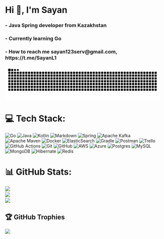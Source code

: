 <h1>Hi 👋, I'm Sayan</h1>
<h3>- Java Spring developer from Kazakhstan</h3>
<h3>- Currently learning Go</h3>
<h3>- How to reach me sayan123serv@gmail.com, https://t.me/SayanL1</h3>
<picture>
  <img alt="github-snake" src="https://github.com/Sayan80bayev/Sayan80bayev/blob/output/github-contribution-grid-snake-dark.svg" />
</picture>


# 💻 Tech Stack:
![Go](https://img.shields.io/badge/go-%2300ADD8.svg?style=for-the-badge&logo=go&logoColor=white) ![Java](https://img.shields.io/badge/java-%23ED8B00.svg?style=for-the-badge&logo=openjdk&logoColor=white) ![Kotlin](https://img.shields.io/badge/kotlin-%237F52FF.svg?style=for-the-badge&logo=kotlin&logoColor=white) ![Markdown](https://img.shields.io/badge/markdown-%23000000.svg?style=for-the-badge&logo=markdown&logoColor=white) ![Spring](https://img.shields.io/badge/spring-%236DB33F.svg?style=for-the-badge&logo=spring&logoColor=white) ![Apache Kafka](https://img.shields.io/badge/Apache%20Kafka-000?style=for-the-badge&logo=apachekafka) ![Apache Maven](https://img.shields.io/badge/Apache%20Maven-C71A36?style=for-the-badge&logo=Apache%20Maven&logoColor=white) ![Docker](https://img.shields.io/badge/docker-%230db7ed.svg?style=for-the-badge&logo=docker&logoColor=white) ![ElasticSearch](https://img.shields.io/badge/-ElasticSearch-005571?style=for-the-badge&logo=elasticsearch) ![Gradle](https://img.shields.io/badge/Gradle-02303A.svg?style=for-the-badge&logo=Gradle&logoColor=white) ![Postman](https://img.shields.io/badge/Postman-FF6C37?style=for-the-badge&logo=postman&logoColor=white) ![Trello](https://img.shields.io/badge/Trello-%23026AA7.svg?style=for-the-badge&logo=Trello&logoColor=white) ![GitHub Actions](https://img.shields.io/badge/github%20actions-%232671E5.svg?style=for-the-badge&logo=githubactions&logoColor=white) ![Git](https://img.shields.io/badge/git-%23F05033.svg?style=for-the-badge&logo=git&logoColor=white) ![GitHub](https://img.shields.io/badge/github-%23121011.svg?style=for-the-badge&logo=github&logoColor=white) ![AWS](https://img.shields.io/badge/AWS-%23FF9900.svg?style=for-the-badge&logo=amazon-aws&logoColor=white) ![Azure](https://img.shields.io/badge/azure-%230072C6.svg?style=for-the-badge&logo=microsoftazure&logoColor=white) ![Postgres](https://img.shields.io/badge/postgres-%23316192.svg?style=for-the-badge&logo=postgresql&logoColor=white) ![MySQL](https://img.shields.io/badge/mysql-4479A1.svg?style=for-the-badge&logo=mysql&logoColor=white) ![MongoDB](https://img.shields.io/badge/MongoDB-%234ea94b.svg?style=for-the-badge&logo=mongodb&logoColor=white) ![Hibernate](https://img.shields.io/badge/Hibernate-59666C?style=for-the-badge&logo=Hibernate&logoColor=white) ![Redis](https://img.shields.io/badge/redis-%23DD0031.svg?style=for-the-badge&logo=redis&logoColor=white)
# 📊 GitHub Stats:
![](https://github-readme-stats.vercel.app/api?username=sayan80bayev&theme=radical&hide_border=false&include_all_commits=false&count_private=false)<br/>
![](https://github-readme-streak-stats.herokuapp.com/?user=sayan80bayev&theme=radical&hide_border=false)<br/>
![](https://github-readme-stats.vercel.app/api/top-langs/?username=sayan80bayev&theme=radical&hide_border=false&include_all_commits=false&count_private=false&layout=compact)

## 🏆 GitHub Trophies
![](https://github-profile-trophy.vercel.app/?username=sayan80bayev&theme=radical&no-frame=false&no-bg=true&margin-w=4)

<!-- Proudly created with GPRM ( https://gprm.itsvg.in ) -->

